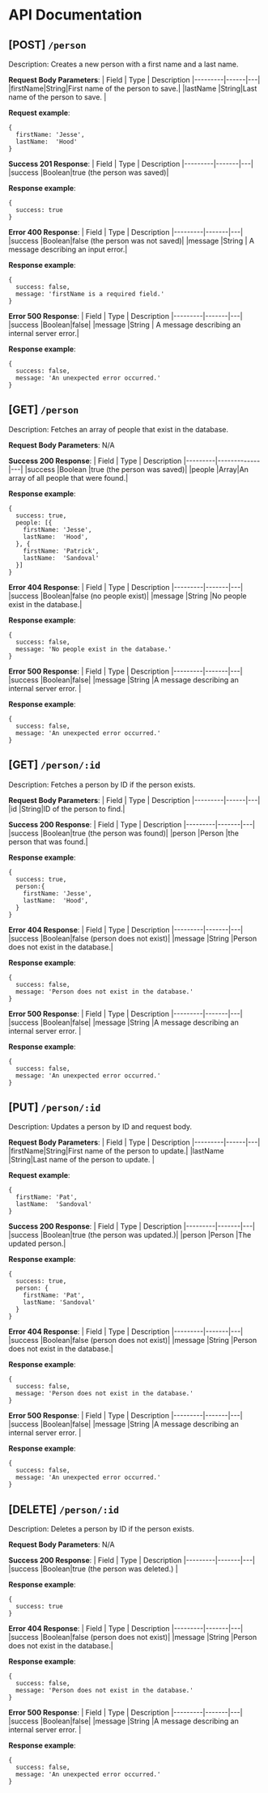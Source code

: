 # API Documentation

## [POST] `/person`
Description: Creates a new person with a first name and a last name.

__Request Body Parameters__:
|  Field  | Type | Description
|---------|------|---|
|firstName|String|First name of the person to save.|
|lastName |String|Last name of the person to save. |

__Request example__:
```
{
  firstName: 'Jesse',
  lastName:  'Hood'
}
```

__Success 201 Response__:
|  Field  | Type | Description
|---------|-------|---|
|success  |Boolean|true (the person was saved)|

__Response example__:
```
{ 
  success: true
}
```

__Error 400 Response__:
|  Field  | Type | Description
|---------|-------|---|
|success  |Boolean|false (the person was not saved)|
|message  |String | A message describing an input error.|

__Response example__:
```
{ 
  success: false,
  message: 'firstName is a required field.'
}
```
__Error 500 Response__:
|  Field  | Type | Description
|---------|-------|---|
|success  |Boolean|false|
|message  |String | A message describing an internal server error.|

__Response example__:
```
{ 
  success: false,
  message: 'An unexpected error occurred.'
}
```

## [GET] `/person`
Description: Fetches an array of people that exist in the database.

__Request Body Parameters__: N/A

__Success 200 Response__:
|  Field  | Type | Description
|---------|-------------|---|
|success  |Boolean      |true (the person was saved)|
|people   |Array<Person>|An array of all people that were found.|


__Response example__:
```
{ 
  success: true,
  people: [{
    firstName: 'Jesse',
    lastName:  'Hood',
  }, {
    firstName: 'Patrick',
    lastName:  'Sandoval'
  }]
}
```

__Error 404 Response__:
|  Field  | Type | Description
|---------|-------|---|
|success  |Boolean|false (no people exist)|
|message  |String |No people exist in the database.|

__Response example__:
```
{ 
  success: false,
  message: 'No people exist in the database.'
}
```

__Error 500 Response__:
|  Field  | Type | Description
|---------|-------|---|
|success  |Boolean|false|
|message  |String |A message describing an internal server error. |

__Response example__:
```
{ 
  success: false,
  message: 'An unexpected error occurred.'
}
```

## [GET] `/person/:id`
Description: Fetches a person by ID if the person exists.

__Request Body Parameters__:
|  Field  | Type | Description
|---------|------|---|
|id       |String|ID of the person to find.|

__Success 200 Response__:
|  Field  | Type  | Description
|---------|-------|---|
|success  |Boolean|true (the person was found)|
|person   |Person |the person that was found.|


__Response example__:
```
{ 
  success: true,
  person:{
    firstName: 'Jesse',
    lastName:  'Hood',
  }
}
```

__Error 404 Response__:
|  Field  | Type | Description
|---------|-------|---|
|success  |Boolean|false (person does not exist)|
|message  |String |Person does not exist in the database.|

__Response example__:
```
{ 
  success: false,
  message: 'Person does not exist in the database.'
}
```

__Error 500 Response__:
|  Field  | Type | Description
|---------|-------|---|
|success  |Boolean|false|
|message  |String |A message describing an internal server error. |

__Response example__:
```
{ 
  success: false,
  message: 'An unexpected error occurred.'
}
```
## [PUT] `/person/:id`
Description: Updates a person by ID and request body.

__Request Body Parameters__:
|  Field  | Type | Description
|---------|------|---|
|firstName|String|First name of the person to update.|
|lastName |String|Last name of the person to update. |

__Request example__:
```
{
  firstName: 'Pat',
  lastName:  'Sandoval'
}
```


__Success 200 Response__:
|  Field  | Type  | Description
|---------|-------|---|
|success  |Boolean|true (the person was updated.)|
|person   |Person |The updated person.|

__Response example__:
```
{ 
  success: true,
  person: {
    firstName: 'Pat',
    lastName: 'Sandoval'
  }
}
```

__Error 404 Response__:
|  Field  | Type | Description
|---------|-------|---|
|success  |Boolean|false (person does not exist)|
|message  |String |Person does not exist in the database.|

__Response example__:
```
{ 
  success: false,
  message: 'Person does not exist in the database.'
}
```

__Error 500 Response__:
|  Field  | Type | Description
|---------|-------|---|
|success  |Boolean|false|
|message  |String |A message describing an internal server error. |

__Response example__:
```
{ 
  success: false,
  message: 'An unexpected error occurred.'
}
```

## [DELETE] `/person/:id`
Description: Deletes a person by ID if the person exists.

__Request Body Parameters__: N/A

__Success 200 Response__:
|  Field  | Type  | Description
|---------|-------|---|
|success  |Boolean|true (the person was deleted.)          |

__Response example__:
```
{ 
  success: true
}
```

__Error 404 Response__:
|  Field  | Type | Description
|---------|-------|---|
|success  |Boolean|false (person does not exist)|
|message  |String |Person does not exist in the database.|

__Response example__:
```
{ 
  success: false,
  message: 'Person does not exist in the database.'
}
```

__Error 500 Response__:
|  Field  | Type | Description
|---------|-------|---|
|success  |Boolean|false|
|message  |String |A message describing an internal server error. |

__Response example__:
```
{ 
  success: false,
  message: 'An unexpected error occurred.'
}
```
